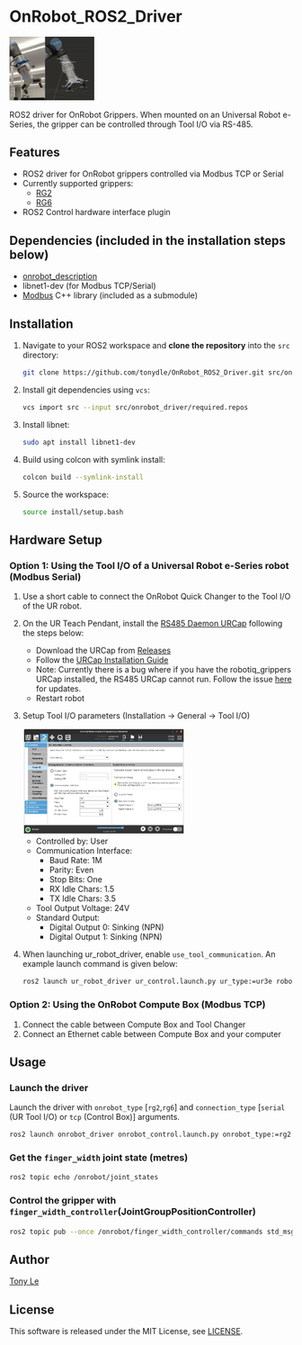 # OnRobot_ROS2_Driver

<img src=doc/images/ur_onrobot.gif width=30%>

ROS2 driver for OnRobot Grippers.
When mounted on an Universal Robot e-Series, the gripper can be controlled through Tool I/O via RS-485.

## Features
- ROS2 driver for OnRobot grippers controlled via Modbus TCP or Serial
- Currently supported grippers:
    - [RG2](https://onrobot.com/en/products/rg2-gripper)
    - [RG6](https://onrobot.com/en/products/rg6-gripper) 
- ROS2 Control hardware interface plugin

## Dependencies (included in the installation steps below)

- [onrobot_description](https://github.com/tonydle/OnRobot_ROS2_Description)
- libnet1-dev (for Modbus TCP/Serial)
- [Modbus](https://github.com/Mazurel/Modbus) C++ library (included as a submodule)

## Installation

1. Navigate to your ROS2 workspace and **clone the repository** into the `src` directory:
   ```sh
   git clone https://github.com/tonydle/OnRobot_ROS2_Driver.git src/onrobot_driver
   ```
2. Install git dependencies using `vcs`:
   ```sh
   vcs import src --input src/onrobot_driver/required.repos
   ```
3. Install libnet:
   ```sh
   sudo apt install libnet1-dev
   ```
4. Build using colcon with symlink install:
   ```sh
   colcon build --symlink-install
   ```
5. Source the workspace:
   ```sh
   source install/setup.bash
   ```

## Hardware Setup
### Option 1: Using the Tool I/O of a Universal Robot e-Series robot (Modbus Serial)
1. Use a short cable to connect the OnRobot Quick Changer to the Tool I/O of the UR robot.
2. On the UR Teach Pendant, install the [RS485 Daemon URCap](https://github.com/UniversalRobots/Universal_Robots_ToolComm_Forwarder_URCap) following the steps below:
   - Download the URCap from [Releases](https://github.com/UniversalRobots/Universal_Robots_ToolComm_Forwarder_URCap/releases)
   - Follow the [URCap Installation Guide](https://github.com/UniversalRobots/Universal_Robots_ToolComm_Forwarder_URCap/blob/master/doc/install_urcap.md)
   - Note: Currently there is a bug where if you have the robotiq_grippers URCap installed, the RS485 URCap cannot run.
    Follow the issue [here](https://github.com/UniversalRobots/Universal_Robots_ToolComm_Forwarder_URCap/issues/9) for updates.
   - Restart robot
3. Setup Tool I/O parameters (Installation -> General -> Tool I/O)

   <img src=doc/images/installation_tool_io.png width=60%>

      - Controlled by: User
      - Communication Interface:
         - Baud Rate: 1M
         - Parity: Even
         - Stop Bits: One
         - RX Idle Chars: 1.5
         - TX Idle Chars: 3.5
      - Tool Output Voltage: 24V
      - Standard Output:
         - Digital Output 0: Sinking (NPN)
         - Digital Output 1: Sinking (NPN)
4. When launching ur_robot_driver, enable `use_tool_communication`. An example launch command is given below:
   ```sh
   ros2 launch ur_robot_driver ur_control.launch.py ur_type:=ur3e robot_ip:=192.168.0.194 use_tool_communication:=true
   ```

### Option 2: Using the OnRobot Compute Box (Modbus TCP)
1. Connect the cable between Compute Box and Tool Changer
2. Connect an Ethernet cable between Compute Box and your computer

## Usage
### Launch the driver
Launch the driver with `onrobot_type` [`rg2`,`rg6`] and `connection_type` [`serial` (UR Tool I/O) or `tcp` (Control Box)] arguments.
   ```sh
   ros2 launch onrobot_driver onrobot_control.launch.py onrobot_type:=rg2 connection_type:=serial launch_rviz:=true
   ```
### Get the `finger_width` joint state (metres)
   ```sh
   ros2 topic echo /onrobot/joint_states
   ```
### Control the gripper with `finger_width_controller`(JointGroupPositionController)
   ```sh
   ros2 topic pub --once /onrobot/finger_width_controller/commands std_msgs/msg/Float64MultiArray "{data: [0.05]}"
   ```

## Author
[Tony Le](https://github.com/tonydle)

## License
This software is released under the MIT License, see [LICENSE](./LICENSE).